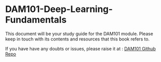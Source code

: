 # DAM101-Deep-Learning-Fundamentals

This document will be your study guide for the DAM101 module. Please keep in touch with its contents and resources that this book refers to.

If you have have any doubts or issues, please raise it at : [DAM101 Github Repo](https://github.com/Darshansgit/DAM101-Deep-Learning-Fundamentals)